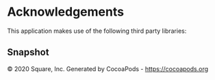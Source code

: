 # Acknowledgements
This application makes use of the following third party libraries:

## Snapshot

© 2020 Square, Inc.
Generated by CocoaPods - https://cocoapods.org

